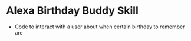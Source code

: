 # Alexa Birthday Buddy Skill
- Code to interact with a user about when certain birthday to remember are